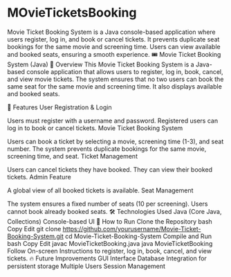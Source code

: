 # MOvieTicketsBooking
Movie Ticket Booking System is a Java console-based application where users register, log in, and book or cancel tickets. It prevents duplicate seat bookings for the same movie and screening time. Users can view available and booked seats, ensuring a smooth experience. 
🎟️ Movie Ticket Booking System (Java)
📌 Overview
This Movie Ticket Booking System is a Java-based console application that allows users to register, log in, book, cancel, and view movie tickets. The system ensures that no two users can book the same seat for the same movie and screening time. It also displays available and booked seats.

🚀 Features
User Registration & Login

Users must register with a username and password.
Registered users can log in to book or cancel tickets.
Movie Ticket Booking System

Users can book a ticket by selecting a movie, screening time (1-3), and seat number.
The system prevents duplicate bookings for the same movie, screening time, and seat.
Ticket Management

Users can cancel tickets they have booked.
They can view their booked tickets.
Admin Feature

A global view of all booked tickets is available.
Seat Management

The system ensures a fixed number of seats (10 per screening).
Users cannot book already booked seats.
🛠️ Technologies Used
Java (Core Java, Collections)
Console-based UI
📜 How to Run
Clone the Repository
bash
Copy
Edit
git clone https://github.com/yourusername/Movie-Ticket-Booking-System.git
cd Movie-Ticket-Booking-System
Compile and Run
bash
Copy
Edit
javac MovieTicketBooking.java
java MovieTicketBooking
Follow On-screen Instructions to register, log in, book, cancel, and view tickets.
🔥 Future Improvements
GUI Interface
Database Integration for persistent storage
Multiple Users Session Management
